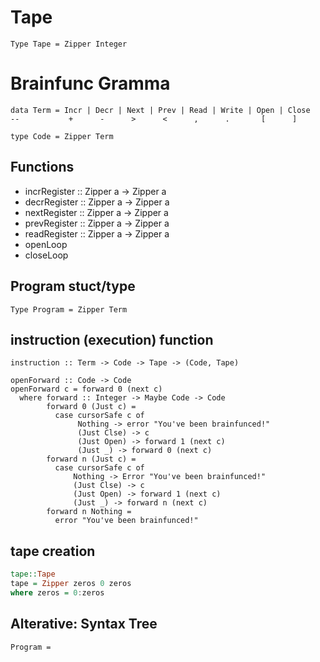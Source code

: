 # Tape

`Type Tape = Zipper Integer`

# Brainfunc Gramma
```
data Term = Incr | Decr | Next | Prev | Read | Write | Open | Close
--           +      -      >      <      ,      .       [      ]
```

`type Code = Zipper Term`

## Functions
- incrRegister :: Zipper a -> Zipper a
- decrRegister :: Zipper a -> Zipper a
- nextRegister :: Zipper a -> Zipper a
- prevRegister :: Zipper a -> Zipper a
- readRegister :: Zipper a -> Zipper a
- openLoop
- closeLoop

## Program stuct/type
`Type Program = Zipper Term`

## instruction (execution) function
`instruction :: Term -> Code -> Tape -> (Code, Tape)`

```
openForward :: Code -> Code
openForward c = forward 0 (next c)
  where forward :: Integer -> Maybe Code -> Code
        forward 0 (Just c) =
          case cursorSafe c of
               Nothing -> error "You've been brainfunced!"
               (Just Clse) -> c
               (Just Open) -> forward 1 (next c)
               (Just _) -> forward 0 (next c)
        forward n (Just c) =
          case cursorSafe c of
              Nothing -> Error "You've been brainfunced!"
              (Just Clse) -> c
              (Just Open) -> forward 1 (next c)
              (Just _) -> forward n (next c)
        forward n Nothing =
          error "You've been brainfunced!"
```



## tape creation
```hs
tape::Tape
tape = Zipper zeros 0 zeros
where zeros = 0:zeros
```




## Alterative: Syntax Tree
```
Program =
